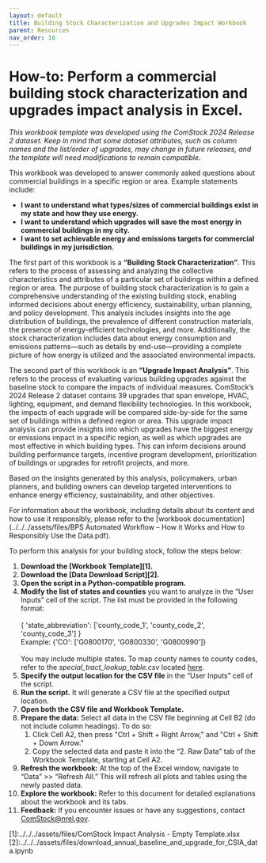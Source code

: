 ```yaml
---
layout: default
title: Building Stock Characterization and Upgrades Impact Workbook
parent: Resources
nav_order: 10
---
```


# How-to: Perform a commercial building stock characterization and upgrades impact analysis in Excel.

*This workbook template was developed using the ComStock 2024 Release 2 dataset. Keep in mind that some dataset attributes, such as column names and the list/order of upgrades, may change in future releases, and the template will need modifications to remain compatible.*

This workbook was developed to answer commonly asked questions about commercial buildings in a specific region or area. Example statements include:
-	**I want to understand what types/sizes of commercial buildings exist in my state and how they use energy.**
-	**I want to understand which upgrades will save the most energy in commercial buildings in my city.**
-	**I want to set achievable energy and emissions targets for commercial buildings in my jurisdiction.**

The first part of this workbook is a **“Building Stock Characterization”**. This refers to the process of assessing and analyzing the collective characteristics and attributes of a particular set of buildings within a defined region or area. The purpose of building stock characterization is to gain a comprehensive understanding of the existing building stock, enabling informed decisions about energy efficiency, sustainability, urban planning, and policy development. This analysis includes insights into the age distribution of buildings, the prevalence of different construction materials, the presence of energy-efficient technologies, and more. Additionally, the stock characterization includes data about energy consumption and emissions patterns—such as details by end-use—providing a complete picture of how energy is utilized and the associated environmental impacts.

The second part of this workbook is an **“Upgrade Impact Analysis”**. This refers to the process of evaluating various building upgrades against the baseline stock to compare the impacts of individual measures. ComStock’s 2024 Release 2 dataset contains 39 upgrades that span envelope, HVAC, lighting, equipment, and demand flexibility technologies. In this workbook, the impacts of each upgrade will be compared side-by-side for the same set of buildings within a defined region or area. This upgrade impact analysis can provide insights into which upgrades have the biggest energy or emissions impact in a specific region, as well as which upgrades are most effective in which building types. This can inform decisions around building performance targets, incentive program development, prioritization of buildings or upgrades for retrofit projects, and more.

Based on the insights generated by this analysis, policymakers, urban planners, and building owners can develop targeted interventions to enhance energy efficiency, sustainability, and other objectives.

For information about the workbook, including details about its content and how to use it responsibly, please refer to the [workbook documentation](../../../assets/files/BPS Automated Workflow – How it Works and How to Responsibly Use the Data.pdf).

To perform this analysis for your building stock, follow the steps below: 

1.  **Download the [Workbook Template][1].**
2.	**Download the [Data Download Script][2].** 
3.	**Open the script in a Python-compatible program.**
4.	**Modify the list of states and counties** you want to analyze in the “User Inputs” cell of the script. The list must be provided in the following format:
<br><br>{ 'state_abbreviation': ['county_code_1', 'county_code_2', 'county_code_3'] }
<br>Example: {'CO': ['G0800170', 'G0800330', 'G0800990']}
<br><br>You may include multiple states. To map county names to county codes, refer to the *special_tract_lookup_table.csv* located [here](https://oedi-data-lake.s3.amazonaws.com/nrel-pds-building-stock/end-use-load-profiles-for-us-building-stock/2024/comstock_amy2018_release_2/geographic_information/spatial_tract_lookup_table.csv).<br>
5.  **Specify the output location for the CSV file** in the “User Inputs” cell of the script. 
6.	**Run the script.** It will generate a CSV file at the specified output location. 
7.	**Open both the CSV file and Workbook Template.**
8.	**Prepare the data:** Select all data in the CSV file beginning at Cell B2 (do not include column headings). To do so: 
    1.  Click Cell A2, then press "Ctrl + Shift + Right Arrow," and "Ctrl + Shift + Down Arrow." 
    2.  Copy the selected data and paste it into the “2. Raw Data” tab of the Workbook Template, starting at Cell A2.
9.	**Refresh the workbook:** At the top of the Excel window, navigate to “Data” >> “Refresh All.” This will refresh all plots and tables using the newly pasted data. 
10.	**Explore the workbook:** Refer to this document for detailed explanations about the workbook and its tabs. 
11.	**Feedback:** If you encounter issues or have any suggestions, contact [ComStock@nrel.gov](mailto:ComStock@nrel.gov).

[1]:../../../assets/files/ComStock Impact Analysis - Empty Template.xlsx
[2]:../../../assets/files/download_annual_baseline_and_upgrade_for_CSIA_data.ipynb
